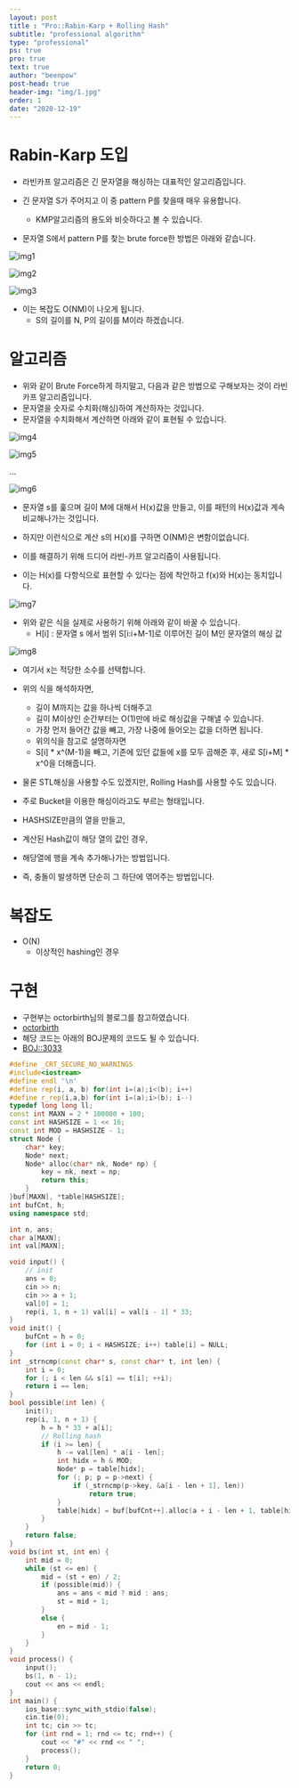 ```yaml
---
layout: post
title : "Pro::Rabin-Karp + Rolling Hash"
subtitle: "professional algorithm"
type: "professional"
ps: true
pro: true                                       
text: true
author: "beenpow"
post-head: true
header-img: "img/1.jpg"
order: 1
date: "2020-12-19"
---
```


# Rabin-Karp 도입
- 라빈카프 알고리즘은 긴 문자열을 해싱하는 대표적인 알고리즘입니다.
- 긴 문자열 S가 주어지고 이 중 pattern P를 찾을때 매우 유용합니다.
  - KMP알고리즘의 용도와 비슷하다고 볼 수 있습니다.

- 문자열 S에서 pattern P를 찾는 brute force한 방법은 아래와 같습니다.

![img1](/img/2020-12-19-pro-RabinKarp_RollingHash-1.png)

![img2](/img/2020-12-19-pro-RabinKarp_RollingHash-2.png)

![img3](/img/2020-12-19-pro-RabinKarp_RollingHash-3.png)

- 이는 복잡도 O(NM)이 나오게 됩니다.
  - S의 길이를 N, P의 길이를 M이라 하겠습니다.

# 알고리즘

- 위와 같이 Brute Force하게 하지말고, 다음과 같은 방법으로 구해보자는 것이 라빈카프 알고리즘입니다.
- 문자열을 숫자로 수치화(해싱)하여 계산하자는 것입니다.
- 문자열을 수치화해서 계산하면 아래와 같이 표현될 수 있습니다.

![img4](/img/2020-12-19-pro-RabinKarp_RollingHash-4.png)

![img5](/img/2020-12-19-pro-RabinKarp_RollingHash-5.png)

... 

![img6](/img/2020-12-19-pro-RabinKarp_RollingHash-6.png)

- 문자열 s를 훑으며 길이 M에 대해서 H(x)값을 만들고, 이를 패턴의 H(x)값과 계속 비교해나가는 것입니다.
- 하지만 이런식으로 계산 s의 H(x)를 구하면 O(NM)은 변함이없습니다.

- 이를 해결하기 위해 드디어 라빈-카프 알고리즘이 사용됩니다.
- 이는 H(x)를 다항식으로 표현할 수 있다는 점에 착안하고 f(x)와 H(x)는 동치입니다.

![img7](/img/2020-12-19-pro-RabinKarp_RollingHash-7.png)

- 위와 같은 식을 실제로 사용하기 위해 아래와 같이 바꿀 수 있습니다.
  - H[i] : 문자열 s 에서 범위 S[i:i+M-1]로 이루어진 길이 M인 문자열의 해싱 값

![img8](/img/2020-12-19-pro-RabinKarp_RollingHash-8.png)

- 여기서 x는 적당한 소수를 선택합니다.
- 위의 식을 해석하자면,
  - 길이 M까지는 값을 하나씩 더해주고
  - 길이 M이상인 순간부터는 O(1)만에 바로 해싱값을 구해낼 수 있습니다.
  - 가장 먼저 들어간 값을 빼고, 가장 나중에 들어오는 값을 더하면 됩니다.
  - 위의식을 참고로 설명하자면
  - S[i] * x^(M-1)을 빼고, 기존에 있던 값들에 x를 모두 곱해준 후, 새로 S[i+M] * x^0을 더해줍니다.

- 물론 STL해싱을 사용할 수도 있겠지만, Rolling Hash를 사용할 수도 있습니다.
- 주로 Bucket을 이용한 해싱이라고도 부르는 형태입니다.
- HASHSIZE만큼의 열을 만들고,
- 계산된 Hash값이 해당 열의 값인 경우, 
- 해당열에 행을 계속 추가해나가는 방법입니다.
- 즉, 충돌이 발생하면 단순히 그 하단에 엮어주는 방법입니다.

# 복잡도
- O(N)
  - 이상적인 hashing인 경우

# 구현
- 구현부는 octorbirth님의 블로그를 참고하였습니다.
- [octorbirth](https://octorbirth.tistory.com/536)
- 해당 코드는 아래의 BOJ문제의 코드도 될 수 있습니다.
- [BOJ::3033](https://www.acmicpc.net/problem/3033)

```cpp
#define _CRT_SECURE_NO_WARNINGS
#include<iostream>
#define endl '\n'
#define rep(i, a, b) for(int i=(a);i<(b); i++)
#define r_rep(i,a,b) for(int i=(a);i>(b); i--)
typedef long long ll;
const int MAXN = 2 * 100000 + 100;
const int HASHSIZE = 1 << 16;
const int MOD = HASHSIZE - 1;
struct Node {
	char* key;
	Node* next;
	Node* alloc(char* nk, Node* np) {
		key = nk, next = np;
		return this;
	}
}buf[MAXN], *table[HASHSIZE]; 
int bufCnt, h;
using namespace std;

int n, ans;
char a[MAXN];
int val[MAXN];

void input() {
	// init
	ans = 0;
	cin >> n;
	cin >> a + 1;
	val[0] = 1;
	rep(i, 1, n + 1) val[i] = val[i - 1] * 33;
}
void init() {
	bufCnt = h = 0;
	for (int i = 0; i < HASHSIZE; i++) table[i] = NULL;
}
int _strncmp(const char* s, const char* t, int len) {
	int i = 0;
	for (; i < len && s[i] == t[i]; ++i);
	return i == len;
}
bool possible(int len) {
	init();
	rep(i, 1, n + 1) {
		h = h * 33 + a[i];
		// Rolling hash
		if (i >= len) {
			h -= val[len] * a[i - len];
			int hidx = h & MOD;
			Node* p = table[hidx];
			for (; p; p = p->next) {
				if (_strncmp(p->key, &a[i - len + 1], len))
					return true;
			}
			table[hidx] = buf[bufCnt++].alloc(a + i - len + 1, table[hidx]);
		}
	}
	return false;
}
void bs(int st, int en) {
	int mid = 0;
	while (st <= en) {
		mid = (st + en) / 2;
		if (possible(mid)) {
			ans = ans < mid ? mid : ans;
			st = mid + 1;
		}
		else {
			en = mid - 1;
		}
	}
}
void process() {
	input();
	bs(1, n - 1);
	cout << ans << endl;
}
int main() {
	ios_base::sync_with_stdio(false);
	cin.tie(0);
	int tc; cin >> tc;
	for (int rnd = 1; rnd <= tc; rnd++) {
		cout << "#" << rnd << " ";
		process();
	}
	return 0;
}
```
